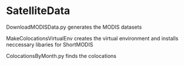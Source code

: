 # SatelliteData

DownloadMODISData.py generates the MODIS datasets

MakeColocationsVirtualEnv creates the virtual environment and installs neccessary libaries for ShortMODIS 

ColocationsByMonth.py finds the colocations
